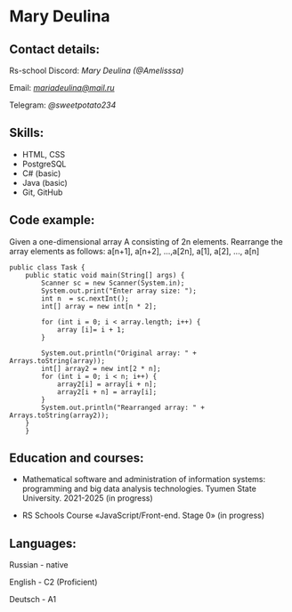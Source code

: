 # Mary Deulina

## Contact details:

Rs-school Discord: *Mary Deulina (@Amelisssa)*

Email: *mariadeulina@mail.ru*

Telegram: *@sweetpotato234*

## Skills:

* HTML, CSS
* PostgreSQL
* C# (basic)
* Java (basic)
* Git, GitHub

## Code example:

Given a one-dimensional array A consisting of 2n elements. Rearrange the array elements as follows:
a[n+1], a[n+2], ...,a[2n], a[1], a[2], ..., a[n] 

```
public class Task {
    public static void main(String[] args) {
        Scanner sc = new Scanner(System.in);
        System.out.print("Enter array size: ");
        int n  = sc.nextInt();
        int[] array = new int[n * 2];

        for (int i = 0; i < array.length; i++) {
            array [i]= i + 1;
        }

        System.out.println("Original array: " + Arrays.toString(array));
        int[] array2 = new int[2 * n];
        for (int i = 0; i < n; i++) {
            array2[i] = array[i + n];
            array2[i + n] = array[i];
        }
        System.out.println("Rearranged array: " + Arrays.toString(array2));
    }
    }
```

## Education and courses:

- Mathematical software and administration of information systems: programming and big data analysis technologies. Tyumen State University. 2021-2025 (in progress)

- RS Schools Course «JavaScript/Front-end. Stage 0» (in progress)

## Languages:

Russian - native

English - C2 (Proficient)

Deutsch - A1